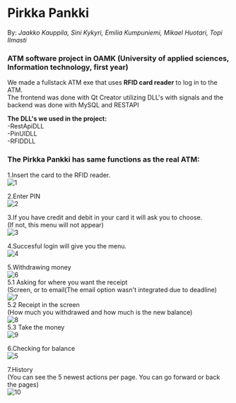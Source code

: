 # Pirkka Pankki </br>
By: *_Jaakko Kauppila, Sini Kykyri, Emilia Kumpuniemi, Mikael Huotari, Topi Ilmasti_* </br>
### ATM software project in OAMK (University of applied sciences, Information technology, first year) </br>
We made a fullstack ATM exe that uses **RFID card reader** to log in to the ATM.</br>
The frontend was done with Qt Creator utilizing DLL's with signals and the backend was done with MySQL and RESTAPI </br>

**The DLL's we used in the project:** </br>
-RestApiDLL</br>
-PinUIDLL</br>
-RFIDDLL</br>

### The Pirkka Pankki has same functions as the real ATM:</br>

1.Insert the card to the RFID reader.</br>
![1](https://github.com/Kaubbila/Pirkka-pankki/assets/76628873/ef24c500-2872-4212-9f8c-f546752cb5cd)

2.Enter PIN</br>
![2](https://github.com/Kaubbila/Pirkka-pankki/assets/76628873/67ba0883-0328-472b-903d-426bc4369ab6)

3.If you have credit and debit in your card it will ask you to choose.</br>
(If not, this menu will not appear) </br>
![3](https://github.com/Kaubbila/Pirkka-pankki/assets/76628873/db42f66c-4653-4fbf-9c68-66da85655545)

4.Succesful login will give you the menu.</br>
![4](https://github.com/Kaubbila/Pirkka-pankki/assets/76628873/56d5f4f9-7030-45b6-9d69-969484fba4c6)

5.Withdrawing money</br>
![6](https://github.com/Kaubbila/Pirkka-pankki/assets/76628873/85eb17c2-84da-478f-b797-856079946166)</br>
5.1 Asking for where you want the receipt</br>
(Screen, or to email(The email option wasn't integrated due to deadline)</br>
![7](https://github.com/Kaubbila/Pirkka-pankki/assets/76628873/460fb399-54f3-4989-b9d0-e82c34dc7d34)</br>
5.2 Receipt in the screen</br>
(How much you withdrawed and how much is the new balance)</br>
![8](https://github.com/Kaubbila/Pirkka-pankki/assets/76628873/1a1907ff-8768-41e9-8a5d-6ad792ccecf8)</br>
5.3 Take the money</br>
![9](https://github.com/Kaubbila/Pirkka-pankki/assets/76628873/2bd38311-8083-4aa1-b5bd-2b107ef795ec)</br>

6.Checking for balance</br>
![5](https://github.com/Kaubbila/Pirkka-pankki/assets/76628873/29edf217-83d7-41bd-adbc-aa3075272437)</br>

7.History</br>
(You can see the 5 newest actions per page. You can go forward or back the pages)</br>
![10](https://github.com/Kaubbila/Pirkka-pankki/assets/76628873/9d851005-b245-4604-9da3-3c1c1be2eec8)</br>


